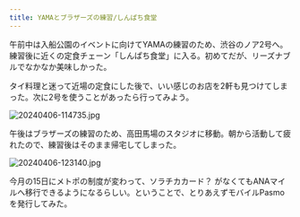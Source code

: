 ```yaml
---
title: YAMAとブラザーズの練習/しんぱち食堂
---
```


午前中は入船公園のイベントに向けてYAMAの練習のため、渋谷のノア2号へ。練習後に近くの定食チェーン「しんぱち食堂」に入る。初めてだが、リーズナブルでなかなか美味しかった。

タイ料理と迷って近場の定食にした後で、いい感じのお店を2軒も見つけてしまった。次に2号を使うことがあったら行ってみよう。

![20240406-114735.jpg](https://ceshmina-photos.s3.ap-northeast-1.amazonaws.com/202404/20240406-114735.jpg)

午後はブラザーズの練習のため、高田馬場のスタジオに移動。朝から活動して疲れたので、練習後はそのまま帰宅してしまった。

![20240406-123140.jpg](https://ceshmina-photos.s3.ap-northeast-1.amazonaws.com/202404/20240406-123140.jpg)

今月の15日にメトポの制度が変わって、ソラチカカード？ がなくてもANAマイルへ移行できるようになるらしい。ということで、とりあえずモバイルPasmoを発行してみた。
